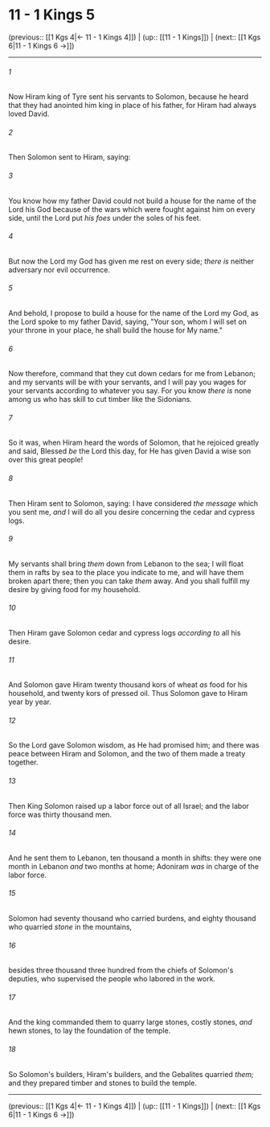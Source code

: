 # 11 - 1 Kings 5

(previous:: [[1 Kgs 4|← 11 - 1 Kings 4]]) | (up:: [[11 - 1 Kings]]) | (next:: [[1 Kgs 6|11 - 1 Kings 6 →]])

***


###### 1 
Now Hiram king of Tyre sent his servants to Solomon, because he heard that they had anointed him king in place of his father, for Hiram had always loved David. 

###### 2 
Then Solomon sent to Hiram, saying: 

###### 3 
You know how my father David could not build a house for the name of the Lord his God because of the wars which were fought against him on every side, until the Lord put _his foes_ under the soles of his feet. 

###### 4 
But now the Lord my God has given me rest on every side; _there is_ neither adversary nor evil occurrence. 

###### 5 
And behold, I propose to build a house for the name of the Lord my God, as the Lord spoke to my father David, saying, "Your son, whom I will set on your throne in your place, he shall build the house for My name." 

###### 6 
Now therefore, command that they cut down cedars for me from Lebanon; and my servants will be with your servants, and I will pay you wages for your servants according to whatever you say. For you know _there is_ none among us who has skill to cut timber like the Sidonians. 

###### 7 
So it was, when Hiram heard the words of Solomon, that he rejoiced greatly and said, Blessed _be_ the Lord this day, for He has given David a wise son over this great people! 

###### 8 
Then Hiram sent to Solomon, saying: I have considered _the message_ which you sent me, _and_ I will do all you desire concerning the cedar and cypress logs. 

###### 9 
My servants shall bring _them_ down from Lebanon to the sea; I will float them in rafts by sea to the place you indicate to me, and will have them broken apart there; then you can take _them_ away. And you shall fulfill my desire by giving food for my household. 

###### 10 
Then Hiram gave Solomon cedar and cypress logs _according to_ all his desire. 

###### 11 
And Solomon gave Hiram twenty thousand kors of wheat _as_ food for his household, and twenty kors of pressed oil. Thus Solomon gave to Hiram year by year. 

###### 12 
So the Lord gave Solomon wisdom, as He had promised him; and there was peace between Hiram and Solomon, and the two of them made a treaty together. 

###### 13 
Then King Solomon raised up a labor force out of all Israel; and the labor force was thirty thousand men. 

###### 14 
And he sent them to Lebanon, ten thousand a month in shifts: they were one month in Lebanon _and_ two months at home; Adoniram _was_ in charge of the labor force. 

###### 15 
Solomon had seventy thousand who carried burdens, and eighty thousand who quarried _stone_ in the mountains, 

###### 16 
besides three thousand three hundred from the chiefs of Solomon's deputies, who supervised the people who labored in the work. 

###### 17 
And the king commanded them to quarry large stones, costly stones, _and_ hewn stones, to lay the foundation of the temple. 

###### 18 
So Solomon's builders, Hiram's builders, and the Gebalites quarried _them;_ and they prepared timber and stones to build the temple.

***

(previous:: [[1 Kgs 4|← 11 - 1 Kings 4]]) | (up:: [[11 - 1 Kings]]) | (next:: [[1 Kgs 6|11 - 1 Kings 6 →]])

